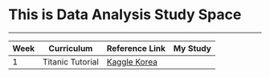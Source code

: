 # This is Data Analysis Study Space
---

|Week|Curriculum|Reference Link|My Study|
|---|---|---|---|
|1|Titanic Tutorial|[Kaggle Korea](https://kaggle-kr.tistory.com/17])|
